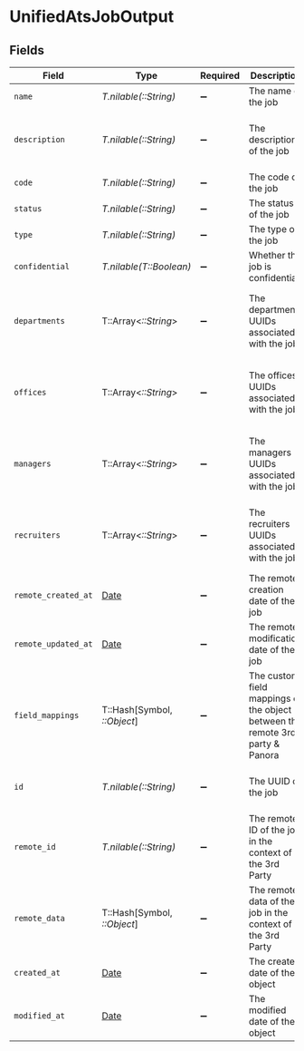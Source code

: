 # UnifiedAtsJobOutput


## Fields

| Field                                                                         | Type                                                                          | Required                                                                      | Description                                                                   | Example                                                                       |
| ----------------------------------------------------------------------------- | ----------------------------------------------------------------------------- | ----------------------------------------------------------------------------- | ----------------------------------------------------------------------------- | ----------------------------------------------------------------------------- |
| `name`                                                                        | *T.nilable(::String)*                                                         | :heavy_minus_sign:                                                            | The name of the job                                                           | Financial Analyst                                                             |
| `description`                                                                 | *T.nilable(::String)*                                                         | :heavy_minus_sign:                                                            | The description of the job                                                    | Extract financial data and write detailed investment thesis                   |
| `code`                                                                        | *T.nilable(::String)*                                                         | :heavy_minus_sign:                                                            | The code of the job                                                           | JOB123                                                                        |
| `status`                                                                      | *T.nilable(::String)*                                                         | :heavy_minus_sign:                                                            | The status of the job                                                         | OPEN                                                                          |
| `type`                                                                        | *T.nilable(::String)*                                                         | :heavy_minus_sign:                                                            | The type of the job                                                           | POSTING                                                                       |
| `confidential`                                                                | *T.nilable(T::Boolean)*                                                       | :heavy_minus_sign:                                                            | Whether the job is confidential                                               | true                                                                          |
| `departments`                                                                 | T::Array<*::String*>                                                          | :heavy_minus_sign:                                                            | The departments UUIDs associated with the job                                 | [<br/>"801f9ede-c698-4e66-a7fc-48d19eebaa4f"<br/>]                            |
| `offices`                                                                     | T::Array<*::String*>                                                          | :heavy_minus_sign:                                                            | The offices UUIDs associated with the job                                     | [<br/>"801f9ede-c698-4e66-a7fc-48d19eebaa4f"<br/>]                            |
| `managers`                                                                    | T::Array<*::String*>                                                          | :heavy_minus_sign:                                                            | The managers UUIDs associated with the job                                    | [<br/>"801f9ede-c698-4e66-a7fc-48d19eebaa4f"<br/>]                            |
| `recruiters`                                                                  | T::Array<*::String*>                                                          | :heavy_minus_sign:                                                            | The recruiters UUIDs associated with the job                                  | [<br/>"801f9ede-c698-4e66-a7fc-48d19eebaa4f"<br/>]                            |
| `remote_created_at`                                                           | [Date](https://ruby-doc.org/stdlib-2.6.1/libdoc/date/rdoc/Date.html)          | :heavy_minus_sign:                                                            | The remote creation date of the job                                           | 2024-10-01T12:00:00Z                                                          |
| `remote_updated_at`                                                           | [Date](https://ruby-doc.org/stdlib-2.6.1/libdoc/date/rdoc/Date.html)          | :heavy_minus_sign:                                                            | The remote modification date of the job                                       | 2024-10-01T12:00:00Z                                                          |
| `field_mappings`                                                              | T::Hash[Symbol, *::Object*]                                                   | :heavy_minus_sign:                                                            | The custom field mappings of the object between the remote 3rd party & Panora | {<br/>"fav_dish": "broccoli",<br/>"fav_color": "red"<br/>}                    |
| `id`                                                                          | *T.nilable(::String)*                                                         | :heavy_minus_sign:                                                            | The UUID of the job                                                           | 801f9ede-c698-4e66-a7fc-48d19eebaa4f                                          |
| `remote_id`                                                                   | *T.nilable(::String)*                                                         | :heavy_minus_sign:                                                            | The remote ID of the job in the context of the 3rd Party                      | id_1                                                                          |
| `remote_data`                                                                 | T::Hash[Symbol, *::Object*]                                                   | :heavy_minus_sign:                                                            | The remote data of the job in the context of the 3rd Party                    | {<br/>"key1": "value1",<br/>"key2": 42,<br/>"key3": true<br/>}                |
| `created_at`                                                                  | [Date](https://ruby-doc.org/stdlib-2.6.1/libdoc/date/rdoc/Date.html)          | :heavy_minus_sign:                                                            | The created date of the object                                                | 2024-10-01T12:00:00Z                                                          |
| `modified_at`                                                                 | [Date](https://ruby-doc.org/stdlib-2.6.1/libdoc/date/rdoc/Date.html)          | :heavy_minus_sign:                                                            | The modified date of the object                                               | 2023-10-01T12:00:00Z                                                          |